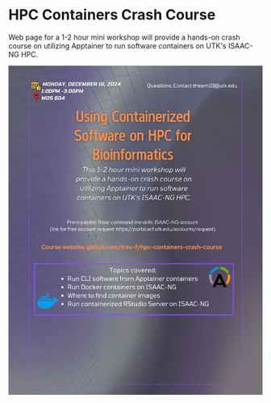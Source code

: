 # HPC Containers Crash Course

Web page for a 1-2 hour mini workshop will provide a hands-on crash course on utilizing Apptainer to run software containers on UTK's ISAAC-NG HPC.

![Check out our flyer](assets/flyer.png)
